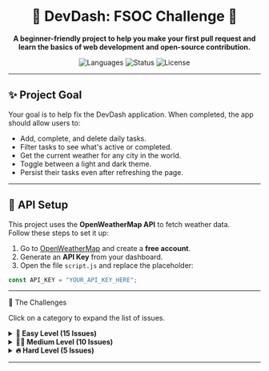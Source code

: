 <div align="center">

# 🚀 DevDash: FSOC  Challenge 🚀

**A beginner-friendly project to help you make your first pull request and learn the basics of web development and open-source contribution.**

<p>
<img alt="Languages" src="https://img.shields.io/static/v1?label=Languages&message=HTML%2C%20CSS%2C%20JS&color=blue&style=for-the-badge">
<img alt="Status" src="https://img.shields.io/static/v1?label=Status&message=Accepting%20PRs&color=brightgreen&style=for-the-badge">
<img alt="License" src="https://img.shields.io/static/v1?label=License&message=MIT&color=lightgrey&style=for-the-badge">
</p>

</div>

---

## ✨ Project Goal

Your goal is to help fix the DevDash application. When completed, the app should allow users to:

- Add, complete, and delete daily tasks.
- Filter tasks to see what's active or completed.
- Get the current weather for any city in the world.
- Toggle between a light and dark theme.
- Persist their tasks even after refreshing the page.

---

## 🔑 API Setup

This project uses the **OpenWeatherMap API** to fetch weather data.  
Follow these steps to set it up:

1. Go to [OpenWeatherMap](https://openweathermap.org/api) and create a **free account**.  
2. Generate an **API Key** from your dashboard.  
3. Open the file `script.js` and replace the placeholder:  

```js
const API_KEY = "YOUR_API_KEY_HERE";
```







---
🎯 The Challenges

Click on a category to expand the list of issues.

<details> <summary><strong>👶 Easy Level (15 Issues)</strong></summary>

 Add Hover Effect to Button

 Style the Active Nav Link

 Make Copyright Year Dynamic

 Implement "Clear All"

 Enable Single Task Deletion

 Clear Input After Adding Task

 Display a "Remaining Tasks" Counter

 Add Task with 'Enter' Key

 Remove the Welcome alert()

 Improve Input Placeholder Text

 Add Spacing Between Tasks

 Add Strikethrough for Completed Tasks

 Show a Message for Empty List

 Add a Proper Page Title

 Increase Weather Icon Size

</details> <details> <summary><strong>🧑‍💻 Medium Level (10 Issues)</strong></summary>

 Implement Task Filtering

 Persist Tasks in localStorage

 Move Completed Tasks to the Bottom

 Add Confirmation for "Clear All"

 Add "Sort by Name" Button

 Use Geolocation for Default Weather

 Enable Weather Search with 'Enter' Key

 Improve "City Not Found" Message

 Prevent Adding Empty Tasks

 Allow Editing a Task

</details> <details> <summary><strong>🔥 Hard Level (5 Issues)</strong></summary>

 Implement Robust API Error Handling

 Implement Dark/Light Theme Toggle

 Refactor Task Rendering for Performance

 Debounce Weather API Calls

 Add Due Dates to Tasks

</details>

</div> 





---
